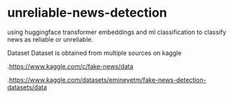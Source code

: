 # unreliable-news-detection
using huggingface transformer embeddings and ml classification to classify news as reliable or unreliable.

Dataset 
Dataset is obtained from multiple sources on kaggle

.https://www.kaggle.com/c/fake-news/data 

.https://www.kaggle.com/datasets/emineyetm/fake-news-detection-datasets/data


